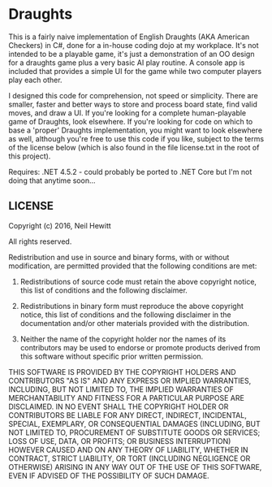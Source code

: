 # Draughts

This is a fairly naive implementation of English Draughts (AKA American Checkers) in C#, done for a in-house coding dojo at my workplace. It's not intended to be a playable game, it's just a demonstration of an OO design for a draughts game plus a very basic AI play routine. A console app is included that provides a simple UI for the game while two computer players play each other.

I designed this code for comprehension, not speed or simplicity. There are smaller, faster and better ways to store and process board state, find valid moves, and draw a UI. If you're looking for a complete human-playable game of Draughts, look elsewhere. If you're looking for code on which to base a 'proper' Draughts implementation, you might want to look elsewhere as well, although you're free to use this code if you like, subject to the terms of the license below (which is also found in the file license.txt in the root of this project).

Requires: .NET 4.5.2 - could probably be ported to .NET Core but I'm not doing that anytime soon...

LICENSE
-------

Copyright (c) 2016, Neil Hewitt

All rights reserved.

Redistribution and use in source and binary forms, with or without modification, are permitted provided that the following conditions are met:

1. Redistributions of source code must retain the above copyright notice, this list of conditions and the following disclaimer.

2. Redistributions in binary form must reproduce the above copyright notice, this list of conditions and the following disclaimer in the documentation and/or other materials provided with the distribution.

3. Neither the name of the copyright holder nor the names of its contributors may be used to endorse or promote products derived from this software without specific prior written permission.

THIS SOFTWARE IS PROVIDED BY THE COPYRIGHT HOLDERS AND CONTRIBUTORS "AS IS" AND ANY EXPRESS OR IMPLIED WARRANTIES, INCLUDING, BUT NOT LIMITED TO, THE IMPLIED WARRANTIES OF MERCHANTABILITY AND FITNESS FOR A PARTICULAR PURPOSE ARE DISCLAIMED. IN NO EVENT SHALL THE COPYRIGHT HOLDER OR CONTRIBUTORS BE LIABLE FOR ANY DIRECT, INDIRECT, INCIDENTAL, SPECIAL, EXEMPLARY, OR CONSEQUENTIAL DAMAGES (INCLUDING, BUT NOT LIMITED TO, PROCUREMENT OF SUBSTITUTE GOODS OR SERVICES; LOSS OF USE, DATA, OR PROFITS; OR BUSINESS INTERRUPTION) HOWEVER CAUSED AND ON ANY THEORY OF LIABILITY, WHETHER IN CONTRACT, STRICT LIABILITY, OR TORT (INCLUDING NEGLIGENCE OR OTHERWISE) ARISING IN ANY WAY OUT OF THE USE OF THIS SOFTWARE, EVEN IF ADVISED OF THE POSSIBILITY OF SUCH DAMAGE.

